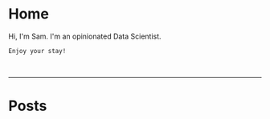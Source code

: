 # Home

Hi, I'm Sam. I'm an opinionated Data Scientist.

```{.wave}
Enjoy your stay!
```

<br />

---


# Posts

